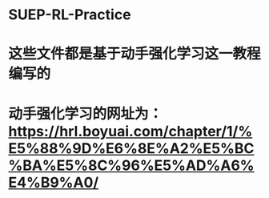 # SUEP-RL-Practice
# 这些文件都是基于动手强化学习这一教程编写的
# 动手强化学习的网址为：https://hrl.boyuai.com/chapter/1/%E5%88%9D%E6%8E%A2%E5%BC%BA%E5%8C%96%E5%AD%A6%E4%B9%A0/
